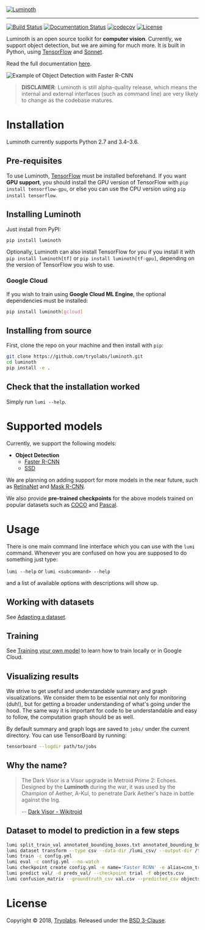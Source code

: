 [![Luminoth](https://user-images.githubusercontent.com/270983/31414425-c12314d2-ae15-11e7-8cc9-42d330b03310.png)](https://luminoth.ai)

---

[![Build Status](https://travis-ci.org/tryolabs/luminoth.svg?branch=master)](https://travis-ci.org/tryolabs/luminoth)
[![Documentation Status](https://readthedocs.org/projects/luminoth/badge/?version=latest)](http://luminoth.readthedocs.io/en/latest/?badge=latest)
[![codecov](https://codecov.io/gh/tryolabs/luminoth/branch/master/graph/badge.svg)](https://codecov.io/gh/tryolabs/luminoth)
[![License](https://img.shields.io/badge/License-BSD%203--Clause-blue.svg)](https://opensource.org/licenses/BSD-3-Clause)

Luminoth is an open source toolkit for **computer vision**. Currently, we support object detection, but we are aiming for much more. It is built in Python, using [TensorFlow](https://www.tensorflow.org/) and [Sonnet](https://github.com/deepmind/sonnet).

Read the full documentation [here](http://luminoth.readthedocs.io/).

![Example of Object Detection with Faster R-CNN](https://user-images.githubusercontent.com/1590959/36434494-e509be42-163d-11e8-99c1-d1aa728929ec.jpg)

> **DISCLAIMER**: Luminoth is still alpha-quality release, which means the internal and external interfaces (such as command line) are very likely to change as the codebase matures.

# Installation

Luminoth currently supports Python 2.7 and 3.4–3.6.

## Pre-requisites

To use Luminoth, [TensorFlow](https://www.tensorflow.org/install/) must be installed beforehand. If you want **GPU support**, you should install the GPU version of TensorFlow with `pip install tensorflow-gpu`, or else you can use the CPU version using `pip install tensorflow`.

## Installing Luminoth

Just install from PyPI:

```bash
pip install luminoth
```

Optionally, Luminoth can also install TensorFlow for you if you install it with `pip install luminoth[tf]` or `pip install luminoth[tf-gpu]`, depending on the version of TensorFlow you wish to use.

### Google Cloud

If you wish to train using **Google Cloud ML Engine**, the optional dependencies must be installed:

```bash
pip install luminoth[gcloud]
```

## Installing from source

First, clone the repo on your machine and then install with `pip`:

```bash
git clone https://github.com/tryolabs/luminoth.git
cd luminoth
pip install -e .
```

## Check that the installation worked

Simply run `lumi --help`.

# Supported models

Currently, we support the following models:

* **Object Detection**
  * [Faster R-CNN](https://arxiv.org/abs/1506.01497)
  * [SSD](https://arxiv.org/abs/1512.02325)

We are planning on adding support for more models in the near future, such as [RetinaNet](https://arxiv.org/abs/1708.02002) and [Mask R-CNN](https://arxiv.org/abs/1703.06870).

We also provide **pre-trained checkpoints** for the above models trained on popular datasets such as [COCO](http://cocodataset.org/) and [Pascal](http://host.robots.ox.ac.uk/pascal/VOC/).

# Usage

There is one main command line interface which you can use with the `lumi` command. Whenever you are confused on how you are supposed to do something just type:

`lumi --help` or `lumi <subcommand> --help`

and a list of available options with descriptions will show up.

## Working with datasets

See [Adapting a dataset](http://luminoth.readthedocs.io/en/latest/usage/dataset.html).

## Training

See [Training your own model](http://luminoth.readthedocs.io/en/latest/usage/training.html) to learn how to train locally or in Google Cloud.

## Visualizing results

We strive to get useful and understandable summary and graph visualizations. We consider them to be essential not only for monitoring (duh!), but for getting a broader understanding of what's going under the hood. The same way it is important for code to be understandable and easy to follow, the computation graph should be as well.

By default summary and graph logs are saved to `jobs/` under the current directory. You can use TensorBoard by running:

```bash
tensorboard --logdir path/to/jobs
```

## Why the name?

> The Dark Visor is a Visor upgrade in Metroid Prime 2: Echoes. Designed by the **Luminoth** during the war, it was used by the Champion of Aether, A-Kul, to penetrate Dark Aether's haze in battle against the Ing.
>
> -- [Dark Visor - Wikitroid](http://metroid.wikia.com/wiki/Dark_Visor)
>

## Dataset to model to prediction in a few steps

``` bash
lumi split_train_val annotated_bounding_boxes.txt annotated_bounding_boxes_1.txt annotated_bounding_boxes_2.txt --output_dir all_data_lumi_csv --percentage 0.9 --random_seed 42 --input_image_format .tif
lumi dataset transform --type csv --data-dir /lumi_csv/ --output-dir /tfdata/ --split train --split val --only-classes=table
lumi train -c config.yml
lumi eval -c config.yml --no-watch
lumi checkpoint create config.yml -e name='Faster RCNN' -e alias=cnn_trial
lumi predict val/ -d preds_val/ --checkpoint trial -f objects.csv
lumi confusion_matrix --groundtruth_csv val.csv --predicted_csv objects.csv --output_txt output.txt --classes_json classes.json
```

# License

Copyright © 2018, [Tryolabs](https://tryolabs.com).
Released under the [BSD 3-Clause](LICENSE).
